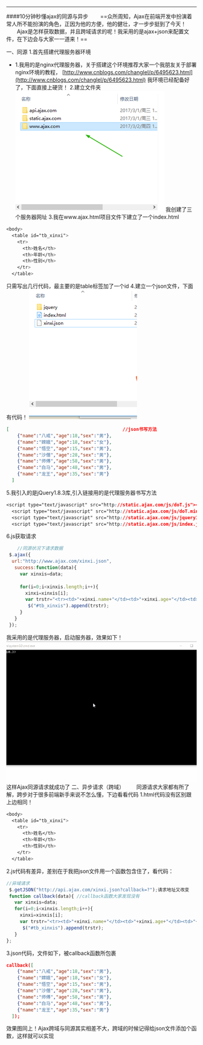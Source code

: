 
_ _ _
####10分钟秒懂ajax的同源与异步
　　==众所周知，Ajax在前端开发中扮演着常人所不能扮演的角色，正因为他的方便，他的健壮，才一步步挺到了今天！
　　Ajax是怎样获取数据，并且跨域请求的呢！我采用的是ajax+json来配置文件，在下边会与大家一一道来！==

一、同源
1.首先搭建代理服务器环境
- 1.我用的是nginx代理服务器，关于搭建这个环境推荐大家一个我朋友关于部署nginx环境的教程，
[http://www.cnblogs.com/changlel/p/6495623.html](http://www.cnblogs.com/changlel/p/6495623.html)
我环境已经配备好了，下面直接上硬货！
2.建立文件夹
![](ajax1.png)
我创建了三个服务器网址
3.我在www.ajax.html项目文件下建立了一个index.html
```css
<body>
  <table id="tb_xinxi">
    <tr>
      <th>姓名</th>
      <th>年龄</th>
      <th>性别</th>
    </tr>
  </table>
```
只需写出几行代码，最主要的是table标签加了一个id
4.建立一个json文件，下面有代码！
![](ajax2.png)
```json
[                                          //json书写方法
    {"name":"八戒","age":18,"sex":"男"},
    {"name":"嫦娥","age":18,"sex":"女"},
    {"name":"悟空","age":15,"sex":"男"},
    {"name":"沙僧","age":28,"sex":"男"},
    {"name":"师傅","age":58,"sex":"男"},
    {"name":"白马","age":48,"sex":"男"},
    {"name":"龙王","age":35,"sex":"男"}
  ]
```
5.我引入的是jQuery1.8.3库,引入链接用的是代理服务器书写方法
```css
<script type="text/javascript" src="http://static.ajax.com/js/doT.js"></script>
  <script type="text/javascript" src="http://static.ajax.com/js/doT.min.js"></script>
  <script type="text/javascript" src="http://static.ajax.com/js/jquery1.8.3.min.js"></script>
  <script type="text/javascript" src="http://static.ajax.com/js/index.js"></script>
```
6.js获取请求
```javascript
    //同源状况下请求数据
 $.ajax({
  url:"http://www.ajax.com/xinxi.json",
   success:function(data){
     var xinxis=data;

     for(i=0;i<xinxis.length;i++){
       xinxi=xinxis[i];
       var trstr="<tr><td>"+xinxi.name+"</td><td>"+xinxi.age+"</td><td>"+xinxi.sex+"</td></tr>";
        $("#tb_xinxis").append(trstr);
     }
   }
 });
```
我采用的是代理服务器，启动服务器，效果如下！
![](ajax3.gif)
这样Ajax同源请求就成功了
二、异步请求（跨域）
　　同源请求大家都有所了解，跨步对于很多前端新手来说不怎么懂，下边看看代码
1.html代码没有区别跟上边相同！
```css
<body>
  <table id="tb_xinxi">
    <tr>
      <th>姓名</th>
      <th>年龄</th>
      <th>性别</th>
    </tr>
  </table>
```
2.js代码有差异，差别在于我把json文件用一个函数包含住了，看代码：
```javascript
//异域请求
 $.getJSON("http://api.ajax.com/xinxi.json?callback=?");请求地址又改变
 function callback(data){ //callback函数大家发现没有
   var xinxis=data;
   for(i=0;i<xinxis.length;i++){
     xinxi=xinxis[i];
     var trstr="<tr><td>"+xinxi.name+"</td><td>"+xinxi.age+"</td><td>"+xinxi.sex+"</td></tr>";
      $("#tb_xinxis").append(trstr);
   }
};
```
3.json代码，文件如下，被callback函数所包裹
```json
callback([
    {"name":"八戒","age":18,"sex":"男"},
    {"name":"嫦娥","age":18,"sex":"女"},
    {"name":"悟空","age":15,"sex":"男"},
    {"name":"沙僧","age":28,"sex":"男"},
    {"name":"师傅","age":58,"sex":"男"},
    {"name":"白马","age":48,"sex":"男"},
    {"name":"龙王","age":35,"sex":"男"}
  ]);
```
效果图同上！Ajax跨域与同源其实相差不大，跨域的时候记得给json文件添加个函数，这样就可以实现
